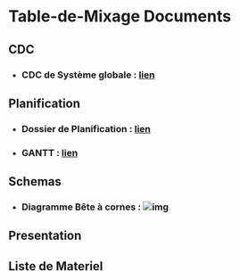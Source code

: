# Table-de-Mixage Documents 

## CDC 
- ### CDC de Système globale : [lien](CDC/CDC_V3_0.pdf)

## Planification 
- ### Dossier de Planification : [lien](PLANIFICATION/DossierPlanificationV2.pdf)
- ### GANTT : [lien](PLANIFICATION/Gantt_V2.pdf)

## Schemas
- ### Diagramme Bête à cornes : ![img](SCHEMAS/Block_Diagram_FR.drawio)

## Presentation

## Liste de Materiel
